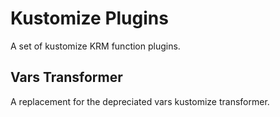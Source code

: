 # Kustomize Plugins

A set of kustomize KRM function plugins.

## Vars Transformer

A replacement for the depreciated vars kustomize transformer.
